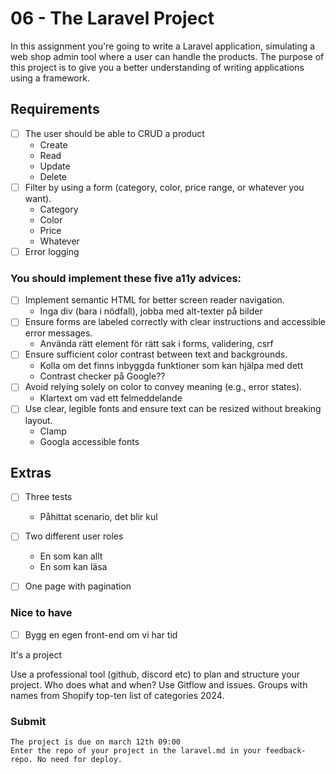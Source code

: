 # 06 - The Laravel Project

In this assignment you're going to write a Laravel application, simulating a web shop admin tool where a user can handle the products. The purpose of this project is to give you a better understanding of writing applications using a framework.
## Requirements

- [ ] The user should be able to CRUD a product
  - Create
  - Read
  - Update
  - Delete   
- [ ] Filter by using a form (category, color, price range, or whatever you want).
  - Category
  - Color
  - Price
  - Whatever
- [ ] Error logging

### You should implement these five a11y advices:
- [ ] Implement semantic HTML for better screen reader navigation.
  - Inga div (bara i nödfall), jobba med alt-texter på bilder
- [ ] Ensure forms are labeled correctly with clear instructions and accessible error messages.
  - Använda rätt element för rätt sak i forms, validering, csrf 
- [ ] Ensure sufficient color contrast between text and backgrounds.
  - Kolla om det finns inbyggda funktioner som kan hjälpa med dett
  - Contrast checker på Google??
- [ ] Avoid relying solely on color to convey meaning (e.g., error states).
  - Klartext om vad ett felmeddelande
- [ ] Use clear, legible fonts and ensure text can be resized without breaking layout.
  - Clamp
  - Googla accessible fonts

## Extras
- [ ] Three tests
  - Påhittat scenario, det blir kul
- [ ] Two different user roles
  - En som kan allt
  - En som kan läsa
- [ ] One page with pagination
      

### Nice to have
- [ ] Bygg en egen front-end om vi har tid

It's a project

Use a professional tool (github, discord etc) to plan and structure your project. Who does what and when? Use Gitflow and issues.
Groups with names from Shopify top-ten list of categories 2024.

### Submit
    The project is due on march 12th 09:00
    Enter the repo of your project in the laravel.md in your feedback-repo. No need for deploy.
